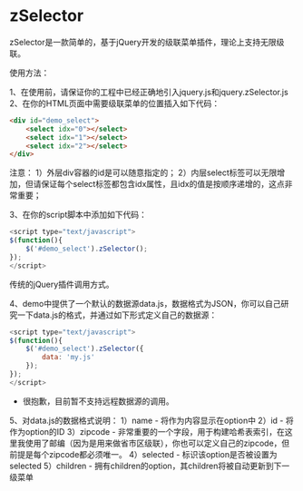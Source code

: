 # zSelector
zSelector是一款简单的，基于jQuery开发的级联菜单插件，理论上支持无限级联。

使用方法：

1、在使用前，请保证你的工程中已经正确地引入jquery.js和jquery.zSelector.js
2、在你的HTML页面中需要级联菜单的位置插入如下代码：
```html
<div id="demo_select">
    <select idx="0"></select>
    <select idx="1"></select>
    <select idx="2"></select>
</div>
```
注意：
1）外层div容器的id是可以随意指定的；
2）内层select标签可以无限增加，但请保证每个select标签都包含idx属性，且idx的值是按顺序递增的，这点非常重要；

3、在你的script脚本中添加如下代码：
```javascript
<script type="text/javascript">
$(function(){
    $('#demo_select').zSelector();
});
</script>
```
传统的jQuery插件调用方式。

4、demo中提供了一个默认的数据源data.js，数据格式为JSON，你可以自己研究一下data.js的格式，并通过如下形式定义自己的数据源：
```javascript
<script type="text/javascript">
$(function(){
	$('#demo_select').zSelector({
		data: 'my.js'
	});
});
</script>
```
* 很抱歉，目前暂不支持远程数据源的调用。

5、对data.js的数据格式说明：
1）name		- 将作为内容显示在option中
2）id		- 将作为option的ID
3）zipcode	- 非常重要的一个字段，用于构建哈希表索引，在这里我使用了邮编（因为是用来做省市区级联），你也可以定义自己的zipcode，但前提是每个zipcode都必须唯一。
4）selected 	- 标识该option是否被设置为selected
5）children	- 拥有children的option，其children将被自动更新到下一级菜单
